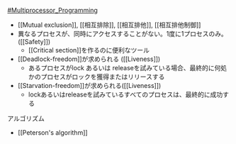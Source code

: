 [#Multiprocessor_Programming](Multiprocessor_Programming)
- [[Mutual exclusion]], [[相互排除]], [[相互排他]], [[相互排他制御]]
- 異なるプロセスが、同時にアクセスすることがない。1度に1プロセスのみ。([[Safety]])
	- [[Critical section]]を作るのに便利なツール
- [[Deadlock-freedom]]が求められる ([[Liveness]])
	- あるプロセスがlock あるいは releaseを試みている場合、最終的に何処かのプロセスがロックを獲得またはリリースする
- [[Starvation-freedom]]が求められる([[Liveness]])
	- lockあるいはreleaseを試みているすべてのプロセスは、最終的に成功する

アルゴリズム
- [[Peterson's algorithm]]
